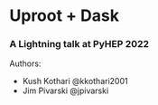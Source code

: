# Uproot + Dask
### A Lightning talk at PyHEP 2022

Authors:
- Kush Kothari @kkothari2001
- Jim Pivarski @jpivarski
